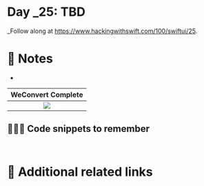 # Day _25: TBD


_Follow along at https://www.hackingwithswift.com/100/swiftui/25.

# 📒 Notes
- 

WeConvert Complete            |
:-------------------------:|
![](..)  |


## 👨🏾‍💻 Code snippets to remember

```swift

```

```swift

```

# 🔗 Additional related links
